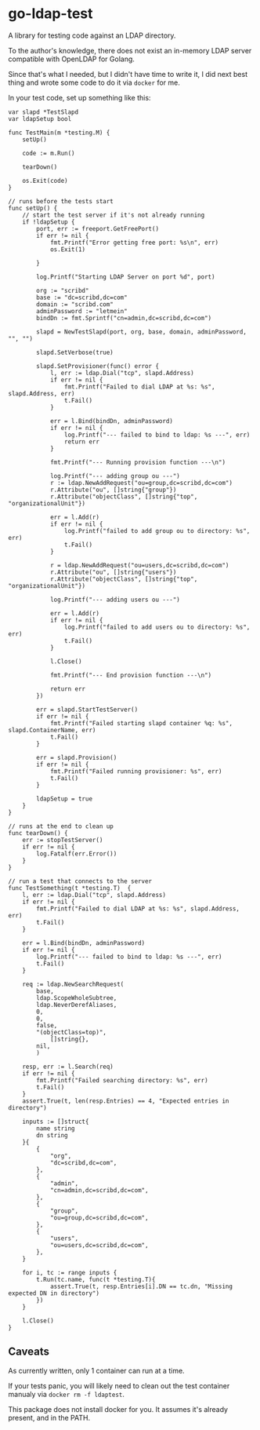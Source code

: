 # go-ldap-test

A library for testing code against an LDAP directory.

To the author's knowledge, there does not exist an in-memory LDAP server compatible with OpenLDAP for Golang.

Since that's what I needed, but I didn't have time to write it, I did next best thing and wrote some code to do it via `docker` for me.

In your test code, set up something like this:

    var slapd *TestSlapd
    var ldapSetup bool

    func TestMain(m *testing.M) {
        setUp()

        code := m.Run()

        tearDown()

        os.Exit(code)
    }

    // runs before the tests start
    func setUp() {
        // start the test server if it's not already running
        if !ldapSetup {
            port, err := freeport.GetFreePort()
            if err != nil {
                fmt.Printf("Error getting free port: %s\n", err)
                os.Exit(1)

            }

            log.Printf("Starting LDAP Server on port %d", port)
            
            org := "scribd"
            base := "dc=scribd,dc=com"
            domain := "scribd.com"
            adminPassword := "letmein"
            bindDn := fmt.Sprintf("cn=admin,dc=scribd,dc=com")

            slapd = NewTestSlapd(port, org, base, domain, adminPassword, "", "")

            slapd.SetVerbose(true)

            slapd.SetProvisioner(func() error {
                l, err := ldap.Dial("tcp", slapd.Address)
                if err != nil {
                    fmt.Printf("Failed to dial LDAP at %s: %s", slapd.Address, err)
                    t.Fail()
                }

                err = l.Bind(bindDn, adminPassword)
                if err != nil {
                    log.Printf("--- failed to bind to ldap: %s ---", err)
                    return err
                }

                fmt.Printf("--- Running provision function ---\n")

                log.Printf("--- adding group ou ---")
                r := ldap.NewAddRequest("ou=group,dc=scribd,dc=com")
                r.Attribute("ou", []string{"group"})
                r.Attribute("objectClass", []string{"top", "organizationalUnit"})

                err = l.Add(r)
                if err != nil {
                    log.Printf("failed to add group ou to directory: %s", err)
                    t.Fail()
                }

                r = ldap.NewAddRequest("ou=users,dc=scribd,dc=com")
                r.Attribute("ou", []string{"users"})
                r.Attribute("objectClass", []string{"top", "organizationalUnit"})

                log.Printf("--- adding users ou ---")

                err = l.Add(r)
                if err != nil {
                    log.Printf("failed to add users ou to directory: %s", err)
                    t.Fail()
                }

                l.Close()

                fmt.Printf("--- End provision function ---\n")

                return err
            })

            err = slapd.StartTestServer()
            if err != nil {
                fmt.Printf("Failed starting slapd container %q: %s", slapd.ContainerName, err)
                t.Fail()
            }

            err = slapd.Provision()
            if err != nil {
                fmt.Printf("Failed running provisioner: %s", err)
                t.Fail()
            }

            ldapSetup = true
        }
    }

    // runs at the end to clean up
    func tearDown() {
        err := stopTestServer()
        if err != nil {
            log.Fatalf(err.Error())
        }
    }

    // run a test that connects to the server
    func TestSomething(t *testing.T)  {
        l, err := ldap.Dial("tcp", slapd.Address)
        if err != nil {
            fmt.Printf("Failed to dial LDAP at %s: %s", slapd.Address, err)
            t.Fail()
        }

        err = l.Bind(bindDn, adminPassword)
        if err != nil {
            log.Printf("--- failed to bind to ldap: %s ---", err)
            t.Fail()
        }

        req := ldap.NewSearchRequest(
            base,
            ldap.ScopeWholeSubtree,
            ldap.NeverDerefAliases,
            0,
            0,
            false,
            "(objectClass=top)",
                []string{},
            nil,
            )

        resp, err := l.Search(req)
        if err != nil {
            fmt.Printf("Failed searching directory: %s", err)
            t.Fail()
        }
        assert.True(t, len(resp.Entries) == 4, "Expected entries in directory")

        inputs := []struct{
            name string
            dn string
        }{
            {
                "org",
                "dc=scribd,dc=com",
            },
            {
                "admin",
                "cn=admin,dc=scribd,dc=com",
            },
            {
                "group",
                "ou=group,dc=scribd,dc=com",
            },
            {
                "users",
                "ou=users,dc=scribd,dc=com",
            },
        }

        for i, tc := range inputs {
            t.Run(tc.name, func(t *testing.T){
                assert.True(t, resp.Entries[i].DN == tc.dn, "Missing expected DN in directory")
            })
        }

        l.Close()
    }
## Caveats

As currently written, only 1 container can run at a time.

If your tests panic, you will likely need to clean out the test container manualy via `docker rm -f ldaptest`.

This package does not install docker for you.  It assumes it's already present, and in the PATH.
